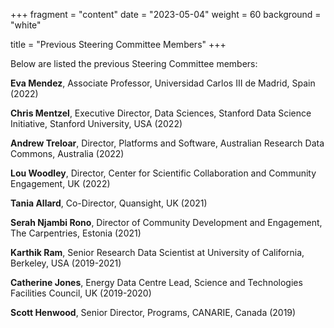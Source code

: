 +++
fragment = "content"
date = "2023-05-04"
weight = 60
background = "white"

title = "Previous Steering Committee Members"
+++

Below are listed the previous Steering Committee members:

**Eva Mendez**, Associate Professor, Universidad Carlos III de Madrid, Spain (2022)

**Chris Mentzel**, Executive Director, Data Sciences, Stanford Data Science Initiative, Stanford University, USA (2022)

**Andrew Treloar**, Director,  Platforms and Software, Australian Research Data Commons, Australia (2022)

**Lou Woodley**, Director, Center for Scientific Collaboration and Community Engagement, UK (2022)

**Tania Allard**, Co-Director, Quansight, UK (2021)

**Serah Njambi Rono**, Director of Community Development and Engagement, The Carpentries, Estonia (2021)

**Karthik Ram**, Senior Research Data Scientist at University of California, Berkeley, USA (2019-2021)

**Catherine Jones**, Energy Data Centre Lead, Science and Technologies Facilities Council, UK (2019-2020)

**Scott Henwood**, Senior Director, Programs, CANARIE, Canada (2019)

